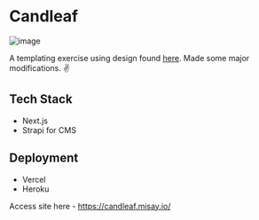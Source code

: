 # Candleaf

![image](https://user-images.githubusercontent.com/68841890/138872253-98ce6b0c-78b2-4f7a-b3a9-ed36ddfb8abe.png)

A templating exercise using design found [here](https://www.figma.com/file/vFaJ6HkmqowpAWQ2fGwKaK/E-Commerce-UI-KIT-(Community)?node-id=116%3A92). Made some major modifications. ✌️

## Tech Stack
- Next.js
- Strapi for CMS

## Deployment
- Vercel 
- Heroku

Access site here - https://candleaf.misay.io/
